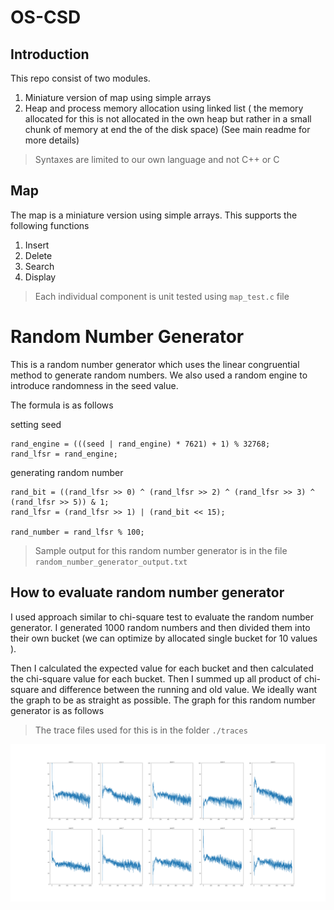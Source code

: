 # OS-CSD

## Introduction
This repo consist of two modules.

1. Miniature version of map using simple arrays
2. Heap and process memory allocation using linked list ( the memory allocated for this is 
not allocated in the own heap but rather in a small chunk of memory at end the of the disk space)
(See main readme for more details)

> Syntaxes are limited to our own language and not C++ or C

## Map
The map is a miniature version using simple arrays. This supports the following functions

1. Insert
2. Delete
3. Search
4. Display

> Each individual component is unit tested using `map_test.c` file

# Random Number Generator
This is a random number generator which uses the linear congruential method to generate random numbers.
We also used a random engine to introduce randomness in the seed value.

The formula is as follows

setting seed
```
rand_engine = (((seed | rand_engine) * 7621) + 1) % 32768;
rand_lfsr = rand_engine;
```

generating random number
```
rand_bit = ((rand_lfsr >> 0) ^ (rand_lfsr >> 2) ^ (rand_lfsr >> 3) ^ (rand_lfsr >> 5)) & 1;
rand_lfsr = (rand_lfsr >> 1) | (rand_bit << 15);

rand_number = rand_lfsr % 100;
```

> Sample output for this random number generator is in the file `random_number_generator_output.txt`

## How to evaluate random number generator
I used approach similar to chi-square test to evaluate the random number generator. I generated 1000 random numbers and then divided them into their own bucket (we can optimize by allocated single bucket for 10 values ).

Then I calculated the expected value for each bucket and then calculated the chi-square value for each bucket. Then I summed up all product of chi-square and difference between the running and old value. We ideally want the graph to be as straight as possible. The graph for this random number generator is as follows

> The trace files used for this is in the folder `./traces`

![output](./traces/rand_runmean.png)